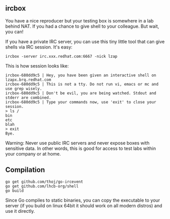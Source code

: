 ircbox
------

You have a nice reproducer but your testing box is somewhere in a lab behind
NAT. If you had a chance to give shell to your colleague. But wait, you can!

If you have a private IRC server, you can use this tiny little tool that can
give shells via IRC session. It's easy:

    ircbox -server irc.xxx.redhat.com:6667 -nick lzap

This is how session looks like:

    ircbox-680dd9c5 | Hey, you have been given an interactive shell on lzapx.brq.redhat.com
    ircbox-680dd9c5 | This is not a tty. Do not run vi, emacs or mc and use grep wisely.
    ircbox-680dd9c5 | Don't be evil, you are being watched. Stdout and stderr are combined.
    ircbox-680dd9c5 | Type your commands now, use 'exit' to close your session.
    > ls /
    bin
    etc
    blah
    > exit
    Bye.

Warning: Never use public IRC servers and never expose boxes with sensitive data.
In other words, this is good for access to test labs within your company or at
home.

Compilation
-----------

    go get github.com/thoj/go-ircevent
    go get github.com/lhcb-org/shell
    go build

Since Go compiles to static binaries, you can copy the executable to your server
(if you build on linux 64bit it should work on all modern distros) and use it
directly.
